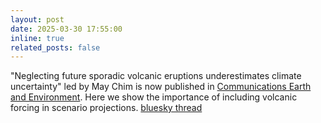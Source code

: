 ```yaml
---
layout: post
date: 2025-03-30 17:55:00
inline: true
related_posts: false
---
```


"Neglecting future sporadic volcanic eruptions underestimates climate uncertainty" led by May Chim is now published in [Communications Earth and Environment](https://doi.org/10.1038/s43247-025-02208-1). Here we show the importance of including volcanic forcing in scenario projections. [bluesky thread](https://bsky.app/profile/cjsmith.be/post/3llelyp42rs2r)